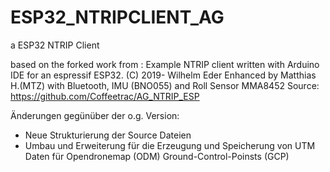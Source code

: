 # ESP32_NTRIPCLIENT_AG
a ESP32 NTRIP Client 

based on the forked work from :
Example NTRIP client written with Arduino IDE for an espressif ESP32. (C) 2019- Wilhelm Eder
Enhanced by Matthias H.(MTZ) with Bluetooth, IMU (BNO055) and Roll Sensor MMA8452
Source: https://github.com/Coffeetrac/AG_NTRIP_ESP

Änderungen gegünüber der o.g. Version:
- Neue Strukturierung der Source Dateien
- Umbau und Erweiterung für die Erzeugung und Speicherung von UTM Daten für Opendronemap (ODM) Ground-Control-Poinsts (GCP)
